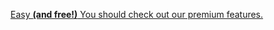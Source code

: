 [Easy **(and free!)** You should check out our premium features.](http://wikipedia.com "Wikipedia")

```<?php echo $hello;


